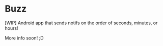 # Buzz
[WIP] Android app that sends notifs on the order of seconds, minutes, or hours!

More info soon! ;D
